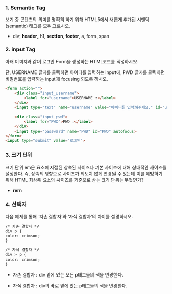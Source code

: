 ### **1. Semantic Tag**
보기 중 콘텐츠의 의미를 명확히 하기 위해 HTML5에서 새롭게 추가된 시맨틱(semantic) 태그를 모두 고르시오.

- div, **header**, h1, **section**, **footer**, a, form, span


### **2. input Tag**
아래 이미지와 같이 로그인 Form을 생성하는 HTML코드를 작성하시오. 

단, USERNAME 글자를 클릭하면 아이디를 입력하는 input에, PWD 글자를 클릭하면 비밀번호를 입력하는 input에 focusing 되도록 하시오.

```HTML
<form action="">
    <div class="input_username">
        <label for="username">USERNAME :</label>
    </div>
    <input type="text" name="username" value="아이디를 입력해주세요." id="username" autofocus>

    <div class="input_pwd">
        <label for="PWD">PWD :</label>
    </div>
    <input type="passward" name="PWD" id="PWD" autofocus>
</form>
<input type="submit" value="로그인">
```


### **3. 크기 단위**
크기 단위 em은 요소에 지정된 상속된 사이즈나 기본 사이즈에 대해 상대적인 사이즈를 설정한다. 즉, 상속의 영향으로 사이즈가 의도치 않게 변경될 수 있는데 이를 예방하기 위해 HTML 최상위 요소의 사이즈를 기준으로 삼는 크기 단위는 무엇인가?

- **rem**


### **4. 선택자**
다음 예제를 통해 ‘자손 결합자’와 ‘자식 결합자’의 차이를 설명하시오.

```HTML
/* 자손 결합자 */
div p {
color: crimson;
}

/* 자식 결합자 */
div > p {
color: crimson;
}
```

- 자손 결합자 : div 밑에 있는 모든 p태그들의 색을 변경한다.


- 자식 결합자 : div의 바로 밑에 있는 p태그들의 색을 변경한다.